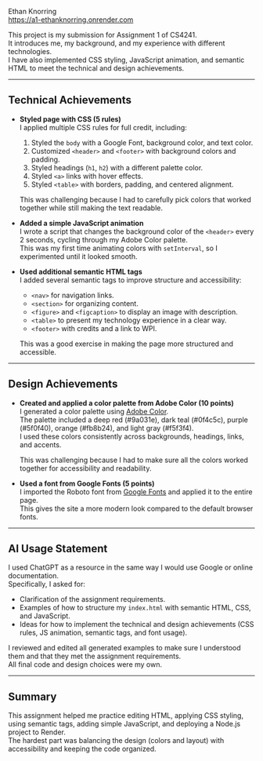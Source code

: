 Ethan Knorring  
https://a1-ethanknorring.onrender.com  

This project is my submission for Assignment 1 of CS4241.  
It introduces me, my background, and my experience with different technologies.  
I have also implemented CSS styling, JavaScript animation, and semantic HTML to meet the technical and design achievements.  

---

## Technical Achievements

- **Styled page with CSS (5 rules)**  
  I applied multiple CSS rules for full credit, including:  
  1. Styled the `body` with a Google Font, background color, and text color.  
  2. Customized `<header>` and `<footer>` with background colors and padding.  
  3. Styled headings (`h1`, `h2`) with a different palette color.  
  4. Styled `<a>` links with hover effects.  
  5. Styled `<table>` with borders, padding, and centered alignment.  

  This was challenging because I had to carefully pick colors that worked together while still making the text readable.  

- **Added a simple JavaScript animation**  
  I wrote a script that changes the background color of the `<header>` every 2 seconds, cycling through my Adobe Color palette.  
  This was my first time animating colors with `setInterval`, so I experimented until it looked smooth.  

- **Used additional semantic HTML tags**  
  I added several semantic tags to improve structure and accessibility:  
  - `<nav>` for navigation links.  
  - `<section>` for organizing content.  
  - `<figure>` and `<figcaption>` to display an image with description.  
  - `<table>` to present my technology experience in a clear way.  
  - `<footer>` with credits and a link to WPI.  

  This was a good exercise in making the page more structured and accessible.

---

## Design Achievements

- **Created and applied a color palette from Adobe Color (10 points)**  
  I generated a color palette using [Adobe Color](https://color.adobe.com).  
  The palette included a deep red (#9a031e), dark teal (#0f4c5c), purple (#5f0f40), orange (#fb8b24), and light gray (#f5f3f4).  
  I used these colors consistently across backgrounds, headings, links, and accents.  

  This was challenging because I had to make sure all the colors worked together for accessibility and readability.

- **Used a font from Google Fonts (5 points)**  
  I imported the Roboto font from [Google Fonts](https://fonts.google.com) and applied it to the entire page.  
  This gives the site a more modern look compared to the default browser fonts.  

---

## AI Usage Statement

I used ChatGPT as a resource in the same way I would use Google or online documentation.  
Specifically, I asked for:
- Clarification of the assignment requirements.  
- Examples of how to structure my `index.html` with semantic HTML, CSS, and JavaScript.  
- Ideas for how to implement the technical and design achievements (CSS rules, JS animation, semantic tags, and font usage).  

I reviewed and edited all generated examples to make sure I understood them and that they met the assignment requirements.  
All final code and design choices were my own.  


---

## Summary

This assignment helped me practice editing HTML, applying CSS styling, using semantic tags, adding simple JavaScript, and deploying a Node.js project to Render.  
The hardest part was balancing the design (colors and layout) with accessibility and keeping the code organized.
